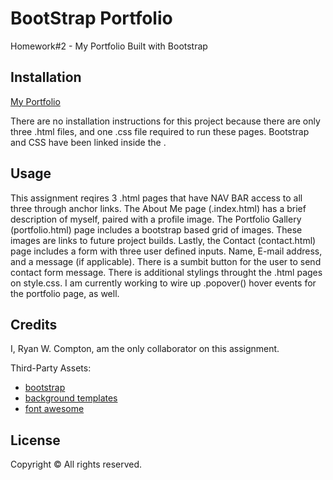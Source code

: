 # BootStrap Portfolio

Homework#2 - My Portfolio Built with Bootstrap

## Installation

[My Portfolio](https://comp7589.github.io/BootStrapPortfolio/)

There are no installation instructions for this project because there are only three .html files, and one .css file required to run these pages. Bootstrap and CSS have been linked inside the <head>.

## Usage

This assignment reqires 3 .html pages that have NAV BAR access to all three through anchor links. The About Me page (.index.html) has a brief description of myself, paired with a profile image. The Portfolio Gallery (portfolio.html) page includes a bootstrap based grid of images. These images are links to future project builds. Lastly, the Contact (contact.html) page includes a form with three user defined inputs. Name, E-mail address, and a message (if applicable). There is a sumbit button for the user to send contact form message. There is additional stylings throught the .html pages on style.css. I am currently working to wire up .popover() hover events for the portfolio page, as well.

## Credits

I, Ryan W. Compton, am the only collaborator on this assignment. 

Third-Party Assets:

- [bootstrap](https://getbootstrap.com/)
- [background templates](https://www.toptal.com/designers/subtlepatterns/)
- [font awesome](https://fontawesome.com/) 

## License

Copyright &copy; All rights reserved.





